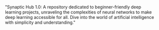 "Synaptic Hub 1.0: A repository dedicated to beginner-friendly deep learning projects, unraveling the complexities of neural networks to make deep learning accessible for all. Dive into the world of artificial intelligence with simplicity and understanding."
